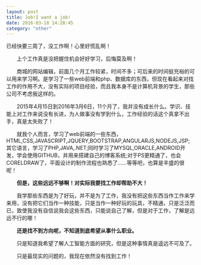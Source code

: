 ```yaml
---
layout: post
title: Job!I want a job!
date: 2016-03-18 14:28:45
category: "other"
---
```


已经快要三周了，没工作啊！心里好慌乱啊！

　　上个工作真是没把握住机会好好学习，后悔莫及啊！

　　商城的网站编辑，前面几个月工作较紧，时间不多；可后来的时间挺充裕的可以用来学习啊。是学习了一些web前端和php、数据库的东西，但现在看起来对找工作的作用不大，没有实际的项目经验，而且我本身不是计算机背景的学生，那些公司不考虑我这样的。

　　2015年4月15日到2016年3月6日，11个月了，我并没有成长什么。学识、技能上对工作来说没有长进，为人做事没有学到什么，工作经验的话这个真拿不出手，真是太失败了！

　　就我个人而言，学习了web前端的一些东西，HTML,CSS,JAVASCRIPT,JQUERY,BOOTSTRAP,ANGULARJS,NODEJS,JSP;其它语言，学习了PHP,JAVA,.NET;同时学习了MYSQL,ORACLE,ANDROID开发，学会使用GITHUB，并用来搭建自己的博客系统;对于PS更精通了，也会CORELDRAW了，平面设计的制作流程也熟悉了……等等吧，也算是丰盛的很呢！

　　**但是，这些远远不够啊！对实际我要找工作却帮助不大！**

　　我学那些东西是为了好玩，并不是为了工作，我没有把这些东西当作工作来学来用，没有把它们当作一种技能，只是当作一种好玩的玩具，不精通，只是泛泛而已，致使我没有自信说我会这些东西，只能说自己了解，但是对于工作，了解是远远不行的哪！

　　**还是找不到方向呢，不知道到底希望从事什么职业。**

　　只是知道我希望了解人工智能方面的研究，但是这种事情真是遥远不可及了。

　　只是最现实的问题的，我现在依然没有找到工作！